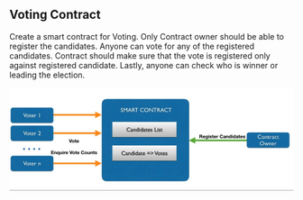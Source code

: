 ## Voting Contract 

Create a smart contract for Voting. Only Contract owner should be able to register the candidates. Anyone can vote for any of the registered candidates. Contract should make sure that the vote is registered only against registered candidate. Lastly, anyone can check who is winner or leading the election.  


![Voting Contract](voting_contract.jpg)

